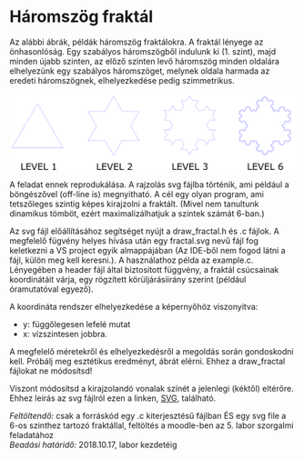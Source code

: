 # Háromszög fraktál

Az alábbi ábrák, példák háromszög fraktálokra. A fraktál lényege az önhasonlóság. 
Egy szabályos háromszögből indulunk ki (1. szint), majd minden újabb szinten, az előző szinten levő háromszög 
minden oldalára elhelyezünk egy szabályos háromszöget, melynek oldala harmada az eredeti háromszögnek, elhelyezkedése pedig szimmetrikus.

![fractals](fractal.png)

A feladat ennek reprodukálása. A rajzolás svg fájlba történik, ami például a böngészővel (off-line is) megnyitható. 
A cél egy olyan program, ami tetszőleges szintig képes kirajzolni a fraktált. (Mivel nem tanultunk dinamikus tömböt, 
ezért maximalizálhatjuk a szintek számát 6-ban.) 

Az svg fájl előállításához segítséget nyújt a draw_fractal.h és .c fájlok. A megfelelő fügvény helyes hívása után egy 
fractal.svg nevű fájl fog keletkezni a VS project egyik almappájában (Az IDE-ből nem fogod látni a fájl, külön meg kell keresni.). 
A használathoz példa az example.c. Lényegében a header fájl által biztosított függvény, a fraktál csúcsainak koordinátáit várja, 
egy rögzített körüljárásiirány szerint (például óramutatóval egyező). 

A koordináta rendszer elhelyezkedése a képernyőhöz viszonyítva: 
- y: függőlegesen lefelé mutat 
- x: vízszintesen jobbra.

A megfelelő méretekről és elhelyezkedésről a megoldás során gondoskodni kell. Próbálj meg esztétikus eredményt, ábrát elérni. 
Ehhez a draw_fractal fájlokat ne módosítsd!

Viszont módosítsd a kirajzolandó vonalak színét a jelenlegi (kéktől) eltérőre. 
Ehhez leírás az svg fájlról ezen a linken, [SVG]( https://www.w3.org/TR/SVG2/shapes.html#LineElement ), található.

*Feltöltendő:* csak a forráskód egy .c kiterjesztésű fájlban ÉS egy svg file a 6-os szinthez tartozó fraktállal, feltöltés a moodle-ben az 5. labor szorgalmi feladatához <br/>
*Beadási határidő:* 2018.10.17, labor kezdetéig

